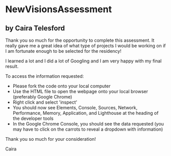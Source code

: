# NewVisionsAssessment
## by Caira Telesford


Thank you so much for the opportunity to complete this assessment. It really gave me a great idea of what type of projects I would be working on if I am fortunate enough to be selected for the residency!

I learned a lot and I did a lot of Googling and I am very happy with my final result.


To access the information requested:
- Please fork the code onto your local computer
- Use the HTML file to open the webpage onto your local browser (preferably Google Chrome)
- Right click and select 'inspect'
- You should now see Elements, Console, Sources, Network, Performance, Memory, Application, and Lighthouse at the heading of the developer tools
- In the Google Chrome Console, you should see the data requested (you may have to click on the carrots to reveal a dropdown with information)

Thank you so much for your consideration!


Caira
